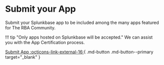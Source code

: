 # Submit your App

Submit your Splunkbase app to be included among the many apps featured for The RBA Community. 

!!! tip "Only apps hosted on Splunkbase will be accepted."
    We can assist you with the App Certification process.


[Submit App :octicons-link-external-16:](https://forms.gle/ed7UfiGrTmMSD42m7 "Submit App"){ .md-button .md-button--primary target="_blank" }